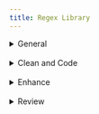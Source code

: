 ```yaml
---
title: Regex Library
---
```

<details close>

<summary>General</summary>

* **extract text:** in the Find window, choose <mark>'Extract'</mark> to pull contents from a file or project<br>F: `<body(?msi)(.*?)</body>`
* **extract classes:** choose <mark>'Extract'</mark> to pull classes from a file or project<br>F: `\sclass="[^"]+"`
* **remove divs:** Find divs and replace with only the div content<br>F: `<div(?: class="[^"]+")?>((?:.|\s)*?)</div>`<br>R: `\1`

</details>

<br>

<details close>

<summary>Clean and Code</summary><blockquote>

<br>

<details close>

<summary>Languages, Apparatus and Symbols</summary>

* **lang-hbo**: Find instances of Hebrew<br>F: (`([ְֱֲֳִֵֶַָֹֺֻּֽ֑֖֛֢֣֤֥֦֧֪֚֭֮֒֓֔֕֗֘֙֜֝֞֟֠֡֨֩֫֬֯־ֿ׀ׁׂ׃ׅׄ׆ׇאבגדהוזחטיךכלםמןנסעףפץצקרשתװױײ׳״]+-? ?)+)`
* **lang-grc: **Find instances of Greek<br>F: `((?:[\x{0300}-\x{036F}\x{0370}-\x{03FF}\x{1F00}-\x{1FFF}\x{20D0}-\x{20FF}\x{FE20}-\x{FE2F}]+[,. ]*)+)`
* **lang-grc (2)**: Find instances of Greek<br>F: `([\p{Greek}][\p{Greek} ́¨ˆ̂˘̆̑̃ˋ̔̓ ͂.,’“;]+\b)`
* **apparatus symbols**: Find apparatus symbols.<br>F: `([ℵ]|&#x(?:2135;|E(?:00[021];|5(?:0[45E6FA];|1[034679];))))`
* **check lang**: Find special `lang` characters<br>F: `<span class="([^"]+)">([^A-Z][^<]*[āåâêëėèēîīôöòōûüū][^<]*)</span>`
* **extract lang**: Choose <mark>'Extract'</mark> to create a list of italicized words. Use this list to look for untagged lang or translit<br>F: `<span class="(italic|i)">([^<]*)</span>`
* **ampersands**: replace ampersands<br>F: `([a-z]+\s*)&(\s*[a-z]+)`<br>R: `\1\&#38;\2`
* **unsafe chars: **find characters that are unsafe to use within HTML attribute values<br>F: `[a-z-]+="[^"]*?[\x{0000}-\x{0009}\x{000b}\x{000c}\x{000e}-\x{001f}\x{007f}-\x{009f}\x{00ad}\x{0600}-\x{0604}\x{070f}\x{17b4}\x{17b5}\x{200c}-\x{200f}\x{2028}-\x{202f}\x{2060}-\x{206f}\x{feff}\x{fff0}-\x{ffff}]+?[^"]*"`

</details>

<details close>

<summary>Page Breaks and Paragraphs</summary>

* **pagebreak breaking words**: Find pagebreaks that are in between words.<br>F: `([a-z]+)-\s*(<span epub:type="pagebreak" id="[^"]*" title="[^"]*"></span>)`<br>R: `\2 \1`
* **pagebreak with no space**: Find page breaks that have no space on either side.<br>F: `(\w+<span epub:type="pagebreak" id="[^"]*" title="[^"]*"></span>)(\w+)`<br>R: `\1 \2`
* **pagebreak begin line space**: Find a pagebreak that has a space at the beginning of a line<br>F: `(<[^>]*><span epub:type="pagebreak"[^>]*></span>)\s`<br>R: `\1`
* **find broken paragraphs (1)**: Find potential broken paragraphs<br>F: `([^\.|!|”|?|"|>|)|:])</p>\s*<p[^>]*>\s*(<span epub:type="pagebreak" id="page.+?" title="[^>]*></span>)`<br>R: `\1 \2`
* **find broken paragraphs (2)**: Find potential broken paragraphs. <mark>Case sensitive</mark><br>F: `<p([^>]*)>\s*(<span epub:type="pagebreak" id="page.+?" title="[^>]*></span>)([a-z]+)`

</details>

<details close>

<summary>Scriptext</summary>

* **scriptext finder (1)**: Find blockquotes that have data-ref tags in them. (<mark>Use _after_ running Percival</mark>)<br>F: `<blockquote>(\s*(<p[^>]*>.*?</p>\s*)*<p[^>]*>.*?(<a data-ref="[^"]*">[^<]*</a>.*?</p>\s*</blockquote>))`<br>R: `<blockquote class="scriptext">\1`
* **scriptext finder (2)**: Find blockquotes that have a data-ref before it. (<mark>Use _after_ running Percival</mark>)<br>F: `(<a data-ref="[^"]*">([^<]*)</a>(:|.)</p>\s*)<blockquote>`<br>R: `\1<blockquote class="scriptext">`

</details>

<details close>

<summary>Spacing</summary>

* **no space between words**: Find and replace words with no space in between<br>F: `(<span class="(?!label)[^"]*">[^<]*</span>)(\w)`<br>R: `\1 \2`
* **no space between spans**: Find and replace span tags with no space in between(<mark>Check before using _span combine_</mark>)<br>F: `(<span class="(?!label)[^"]*">[^<]*</span>)(<span class="(?!label)[^"]*">\w+[^<]*</span>)`<br>R: `\1 \2`
* **no space open parens**: Find and replace an opening parenthesis with no space before<br>F: `(\w</span>)(\()`<br>R: `\1 \2`
* **begin span spacing**: Find spans lacking a space before<br> F: `([a-z]+)(<span)`<br>R: `\1 \2`
* **space after first tag**: Find and replace opening tags with a space after<br>F: `<([^>])> (.*?)`<br>R: `<\1>\2`
* **space before last tag**: Find and replace closing tags with a space before<br>F: `</(p|td|h1|h2|h3)>`<br>R: `</\1>`
* **dash spacing**: Find dashes with potential spacing issues<br>F: `(\s[^>/= ]*\s[-–][^</= ]*\s|\s[^>/= ]*[-–]\s[^</= ]*\s)`
* **space after comma**: Find a comma with no space after<br>F: `,([^"’”'<0-9 —\)]+)<br>R: , \1`

</details>

<details close>

<summary>Spans</summary>

* **span combine (1)**: In this Regex Library navigate to _Clean and Code > Spacing > **no space between spans**_ and check before running span combine. Find and replace to combine the content of spans with the same class<br>F: `<span class="([^"]*)">([^<]*)</span>(\s*)<span class="\1">([^<]*)</span>`<br>R: `<span class="\1">\2\3\4</span>`
* **span combine (2)**: Find and replace spans that can be combined into a single class<br>F: `<span class="([^"]*)"><span class="([^"]*)">([^<]*)</span></span>`<br>R: `<span class="\1 \2">\3</span>`
* **remove spans from headings**: Find spans in headings that are potentially not needed<br>F: `(<h\d[^>]*>.*?)<span(\s*class="(?!label)[^"]*")*>([^<]*)</span>(.*?</h\d>)`<br>R: `\1\3\4`
* **remove space within spans**: Find spans with a space inside<br>F: `<span class="([^"]+)"> ([^<]+)</span>`<br>R: `<span class="\1">\2</span>` (include the space _before_ the span)<br><br>F: `<span class="([^"]+)">([^<]+) </span>`<br>R: `<span class="\1">\2</span>` (include the space _after_ the span)
* **move non-english chars in span**: Find and replace the class of a span containing non-english characters<br>F: `<span class="(italic|i)">([^a-zA-Z0-9\s]+)</span>`<br>R: `<span class="\1">\2</span>`
* **remove unnecessary span**: Find spans around punctuation and replace without the span<br>F: `<span class="[^"]*">(‘|“|’|”|\.|\)|\(|\?|!|,)+</span>`<br>R: `\1`
* **repeating spans**: Find and replace adjacent spans that repeat<br>F: `<span class="([^\n<>]+)">([^\n<>]+)</span><span class="\1">`<br>R: `<span class="\1">\2`

</details></blockquote>

</details>

<br>

<details close>

<summary>Enhance</summary><blockquote>

<details close>

<summary>Abbreviations</summary>

* **tables to ABBR 1**: convert tables to abbreviation lists<br>F: `<tr>\s*<td>(.*?)</td>\s*<td>(.*?)</td>\s*</tr>`<br>R: `<dt epub:type="glossterm"><dfn>\1</dfn></dt><dd epub:type="glossdef">\2</dd>`
* **tables to ABBR 2**: after running tables to ABBR 1 use this regex to format the lists new lines<br>F: `<dfn>(.*?)</dfn></dt><dd epub:type="glossdef">(.*?)</dd>`<br>R: `\n            <dfn>\1</dfn>\n          </dt>\n          <dd epub:type="glossdef">\2</dd>`

</details>

<details close>

<summary>Footnotes</summary>

* **footnote references: **for footnotes _not_ in `backmatter` use this find and replace to format footnote refs in each file. Adjust the find to match source file markup, if necessary, and edit the replace to ensure unique IDs. After replacing in BBEdit use _Markup > Update > Document_ to change `#FILENAME#` to document filename<br>F: `<p>(\d)\. (.*?)</p>`<br>R: `<div epub:type="footnote" id="\1">\n          <p><sup><a href="#FILENAME##backlink-\1">\1</a></sup>\&#160;<span class="note">\2</span></p>\n        </div>`
* **footnote indicators: **for footnotes _not_ in `backmatter` use this find and replace to format footnote indicators in each file. Adjust the find to match source file markup, if necessary, and edit the replace to ensure unique IDs. After replacing in BBEdit use _Markup > Update > Document_ to change `#FILENAME#` to document filename<br>F: `<sup>(\d+)</sup>`<br>R: `<sup class="fn" id="backlink-intro-\1"><a epub:type="noteref" href="#FILENAME##intro-\1">[\1]</a></sup>`
* **unique footnote reference id**: use filename to make footnote reference id unique<br>F: `<sup class="fn" id="note-backlink-(\d+)"><a epub:type="noteref" href="([^#]+)_([^#]*?).xhtml#note-(\d+)">\[(\d+)\]</a></sup>`<br>R: `<sup class="fn" id="note-backlink-\3-\1"><a epub:type="noteref" href="\2_\3.xhtml#note-\3-\4">[\5]</a></sup>`
* **unique footnote indicator id**: use filename to make footnote id unique<br>F: `<div id="note-(\d+)" epub:type="footnote">\s*<p><sup><a href="([^#]+)_([^#]*?)\.xhtml#note-backlink-(\d+)">`<br>R: `<div id="note-\3-\1" epub:type="footnote"><p><sup><a href="\2_\3.xhtml#note-backlink-\3-\4">`
* **remove Ibids: **make sure footnotes are formatted correctly according to the style guide and then use to replace Ibids<br>F: `(<p class="[^"]*"><sup>(\d+)</sup>(.*?<span class="i">.*?</span>).*?</p>\s*<p class="[^"]*"><sup>\d+</sup>)Ibid\.(,.*?)*</p>`<br>R: `\1\3\4</p>`

</details>

<details close>

<summary>Index</summary>

* **move pagebreaks up top**: find pagebreaks in a file and move them before the h1. (<mark>Run multiple times until there are no new finds</mark>)<br>F: `(<h1[^>]*>.*?</h1>(?msi)(.*?))(<span epub:type="pagebreak"[^>]*></span>)`<br>R: `\3\1`

</details>

<details close>

<summary>Links</summary>

* **add `target="_blank"` to links**: Add `target="_blank"` attribute to existing external links<br>F: `<a href="http([^"]+)"><br>R: <a href="http\1" target="_blank" rel="noopener">`<br>R: `<a href="http\1" target="_blank" rel="noopener">`
  > Links to our own hosted videos should not have 
  >
  > `target=_blank or rel="noopener"`
  >
  >  attributes, but this RegEx will add them, so avoid using this RegEx unmodified on books with videos.
* **URLs**: Add links to URLs (Does not capture every instance)<br>F: `\shttp(.+?)([;|\.|,|\)][\s|<])`<br>R: `\s<a href="http\1" target="_blank" rel="noopener">http\1</a>\2\3`
* **tag hyperlinks:** find and replace to tag hyperlinks<br>F: `<a (?:class="[^"]*"\s*)*href="((?:mail[^"]*)|(?:http[^"]*))">([^<]*)</a>`<br>R: `<a href="\1" target="_blank" rel="noopener">\2</a>`
* **link chapters**: Find potential instances where chapters can be linked. Adjust the word `first` to `second` and the number `1` to `2` etc., to find all chapters<br>F: `(first chap(\.|ters?)|chap(s?\.|ters?) 1)(?!\d)`
* **link parts**: Find potential instances where parts can be linked. Adjust the word `first` to `second` and the number `1` to `2` etc., to find all parts<br>F: `(first part|parts? 1)(?!\d)`

</details>

<details close>

<summary>Percival</summary>

* **percival parsing**: add parsing tags before headings containing scripture. Replace `Gen` with Bible book needed<br>F: `^(\s+)<(h\d)>(.*?)(\d+):(.*?)</\2>`<br>R: `\1<span data-parsing="Gen.\4"></span>\n\1<\2>\3\4:\5</\2>`

</details>

<details close>

<summary>Commentary Markup</summary>

* **headings `data-context`**: add `data-context` tags before headings. Adjust `h3` to capture desired heading<br>F: `^(\s+)<(h3)>(.*?<a data-ref="(.*?)">.*?</a>.*?)</\2>`<br>R: `\1<hr data-context="\4" />\n\1<\2>\3</\2>`

</details></blockquote>

</details>

<br>

<details close>

<summary>Review</summary>

* **remove pagebreaks from headings: **find and replace to move pagebreaks out of headings<br>F: `(<h\d>.*?)(<span epub:type="pagebreak[^>]*></span>)`<br>R: `\2\1`
* **remove space before footnote**: find and replace extra space before a footnote indicator<br>F: `\s<sup class="fn"`<br>R: `<sup class="fn"`
* **special chars spacing: **review special character spacing<br>F: `\s+(\{|\$|\&|\,|\:|\;|\?|\@|\#|\||\'|\<|\>|\-|\^|\*|\(|\)|\%|\!|\]|\"|”|“)\s+`<br>R: `\2 \1`
* **special chars spans: **review special characters in spans and replace the character without the span<br>F: `<span[^>]>({|$|&|,|:|;|?|@|#|||'|.|-|^||(|)|%|!|]|"|”|“|—)+</span>`<br>R: `\1`
* **non-english chars spans: **review non-english characters in spans that could be tagged as `lang`<br>F: `<span class="i(?:talic)?">([^a-zA-Z0-9\s]+)</span>`
* **missed verses (1): **review potentially missed verses<br>F: `(?<!</abbr>|</span>)(?<!'>|[a-z]|\d|\.)(?:\(| )\d+:\d{1,2}(?!</a)'`
* **missed verses (2):** review potentially missed verses<br>F: `(?<!</abbr>|</span>)(?<!'>|[a-z]|\d|\.)(?:\(| )\d+:\d{1,2}(?!</a)`

</details>
